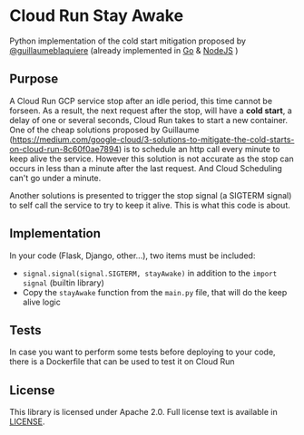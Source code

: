 # Cloud Run Stay Awake
Python implementation of the cold start mitigation proposed by [@guillaumeblaquiere](https://github.com/guillaumeblaquiere) (already implemented in [Go](https://github.com/guillaumeblaquiere/cloudrun-sigterm-selfcall) & [NodeJS](https://github.com/Resousse/cloudrun-stay-awake-js) )

## Purpose
A Cloud Run GCP service stop after an idle period, this time cannot be forseen.
As a result, the next request after the stop, will have a **cold start**, a delay of one or several seconds, Cloud Run takes to start a new container.
One of the cheap solutions proposed by Guillaume (https://medium.com/google-cloud/3-solutions-to-mitigate-the-cold-starts-on-cloud-run-8c60f0ae7894) is to schedule an http call every minute to keep alive the service. However this solution is not accurate as the stop can occurs in less than a minute after the last request. And Cloud Scheduling can't go under a minute.

Another solutions is presented to trigger the stop signal (a SIGTERM signal) to self call the service to try to keep it alive. This is what this code is about.

## Implementation
In your code (Flask, Django, other...), two items must be included:
- `signal.signal(signal.SIGTERM, stayAwake)` in addition to the `import signal` (builtin library)
- Copy the `stayAwake` function from the `main.py` file, that will do the keep alive logic

## Tests
In case you want to perform some tests before deploying to your code, there is a Dockerfile that can be used to test it on Cloud Run

## License

This library is licensed under Apache 2.0. Full license text is available in
[LICENSE](https://github.com/Resousse/cloudrun-stay-awake/tree/main/LICENSE).